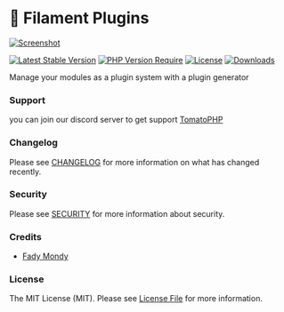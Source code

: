 # 🔌 Filament Plugins

[![Screenshot](https://raw.githubusercontent.com/tomatophp/filament-plugins/master/arts/3x1io-tomato-plugins.jpg)](https://raw.githubusercontent.com/tomatophp/filament-plugins/master/arts/3x1io-tomato-plugins.jpg)

[![Latest Stable Version](https://camo.githubusercontent.com/ea2f70a0d6306726ad5e7d66268cf9328b253f4632c97e5e8afbc253c13e9a8b/68747470733a2f2f706f7365722e707567782e6f72672f746f6d61746f7068702f66696c616d656e742d706c7567696e732f76657273696f6e2e737667)](https://packagist.org/packages/tomatophp/filament-plugins) [![PHP Version Require](https://camo.githubusercontent.com/1c1478e5dfe0d3c7534d6b755a8a67ed5fe9ddfedb18986b66674ac2e41078a0/687474703a2f2f706f7365722e707567782e6f72672f746f6d61746f7068702f66696c616d656e742d706c7567696e732f726571756972652f706870)](https://packagist.org/packages/tomatophp/filament-plugins) [![License](https://camo.githubusercontent.com/04979731b3d1ba7abb9a25c2d7150d717f755416c7b8e5fffca08c2e2c4d2d51/68747470733a2f2f706f7365722e707567782e6f72672f746f6d61746f7068702f66696c616d656e742d706c7567696e732f6c6963656e73652e737667)](https://packagist.org/packages/tomatophp/filament-plugins) [![Downloads](https://camo.githubusercontent.com/001530b774e6fe4f2b66ba489494f73fa2162fe80418697e7e33d8f9c86058e1/68747470733a2f2f706f7365722e707567782e6f72672f746f6d61746f7068702f66696c616d656e742d706c7567696e732f642f746f74616c2e737667)](https://packagist.org/packages/tomatophp/filament-plugins)

Manage your modules as a plugin system with a plugin generator

### Support

you can join our discord server to get support [TomatoPHP](https://discord.gg/Xqmt35Uh)

### Changelog

Please see [CHANGELOG](https://github.com/tomatophp/filament-plugins/blob/master/CHANGELOG.md) for more information on what has changed recently.

### Security

Please see [SECURITY](https://github.com/tomatophp/filament-plugins/blob/master/SECURITY.md) for more information about security.

### Credits

* [Fady Mondy](mailto:info@3x1.io)

### License

The MIT License (MIT). Please see [License File](https://github.com/tomatophp/filament-plugins/blob/master/LICENSE.md) for more information.
